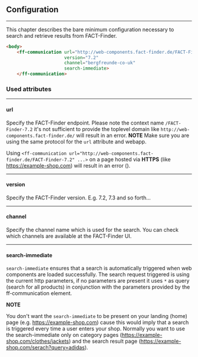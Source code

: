 ## Configuration

---
This chapter describes the bare minimum configuration necessary to search and retrieve results from FACT-Finder.

````html
<body>
    <ff-communication url="http://web-components.fact-finder.de/FACT-Finder-7.2"
                      version="7.2"
                      channel="bergfreunde-co-uk"
                      search-immediate>
    </ff-communication>
````

### Used attributes

---
#### **url**
Specify the FACT-Finder endpoint. Please note the context name `/FACT-Finder-7.2` it's not sufficient to provide the toplevel domain like `http://web-components.fact-finder.de/` will result in an error.
**NOTE**
Make sure you are using the same protocol for the `url` attribute and webapp. 

Using `<ff-communication url="http://web-components.fact-finder.de/FACT-Finder-7.2" ...>` on a page hosted via **HTTPS** (like https://example-shop.com) will result in an error ().

---

#### **version**
Specify the FACT-Finder version. E.g. 7.2, 7.3 and so forth...

---

#### **channel** 
Specify the channel name which is used for the search. You can check which channels are available at the FACT-Finder UI.

---

#### **search-immediate**
`search-immediate` ensures that a search is automatically triggered when web components are loaded successfully. The search request triggered is using the current http parameters, if no parameters are present it uses `*` as query (search for all products) in conjunction with the parameters provided by the ff-communication element. 

**NOTE**

You don't want the `search-immediate` to be present on your landing (home) page (e.g. https://example-shop.com) cause this would imply that a search is triggered every time a user enters your shop. Normally you want to use the search-immediate only on category pages (https://example-shop.com/clothes/jackets) and the search result page (https://example-shop.com/serach?query=adidas).   

